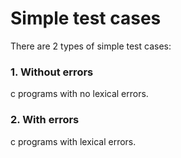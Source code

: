 # Simple test cases
There are 2 types of simple test cases:
### 1. Without errors 
c programs with no lexical errors.
### 2. With errors
c programs with lexical errors.
